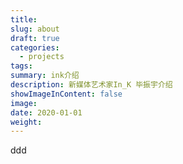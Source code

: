 ```yaml
---
title:
slug: about
draft: true
categories:
  - projects
tags:
summary: ink介绍
description: 新媒体艺术家In_K 毕振宇介绍
showImageInContent: false
image:
date: 2020-01-01
weight:
---
```

ddd